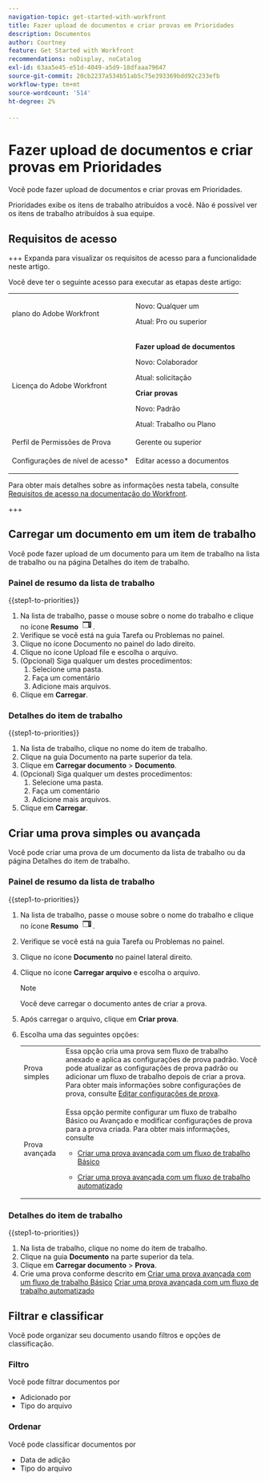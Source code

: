 ```yaml
---
navigation-topic: get-started-with-workfront
title: Fazer upload de documentos e criar provas em Prioridades
description: Documentos
author: Courtney
feature: Get Started with Workfront
recommendations: noDisplay, noCatalog
exl-id: 63aa5e45-e51d-4049-a5d9-18dfaaa79647
source-git-commit: 20cb2237a534b51ab5c75e393369bdd92c233efb
workflow-type: tm+mt
source-wordcount: '514'
ht-degree: 2%

---
```


# Fazer upload de documentos e criar provas em Prioridades

Você pode fazer upload de documentos e criar provas em Prioridades.

Prioridades exibe os itens de trabalho atribuídos a você. Não é possível ver os itens de trabalho atribuídos à sua equipe.

## Requisitos de acesso

+++ Expanda para visualizar os requisitos de acesso para a funcionalidade neste artigo.

Você deve ter o seguinte acesso para executar as etapas deste artigo:

<table style="table-layout:auto"> 
 <col> 
 <col> 
 <tbody> 
  <tr> 
   <td role="rowheader">plano do Adobe Workfront</td> 
   <td> 
   <p>Novo: Qualquer um </p>
   <p>Atual: Pro ou superior</p>
   </td> 
  </tr> 
  <tr> 
   <td role="rowheader">Licença do Adobe Workfront</td> 
   <td> 
      <p><strong>Fazer upload de documentos</strong></p>
   <p>Novo: Colaborador</p>
   <p>Atual: solicitação</p>
      <p><strong>Criar provas</strong></p>
        <p>Novo: Padrão</p>
     <p>Atual: Trabalho ou Plano</p>
   </td> 
  </tr> 
  <tr> 
   <td role="rowheader">Perfil de Permissões de Prova </td> 
   <td>Gerente ou superior</td> 
  </tr> 
  <tr> 
   <td role="rowheader">Configurações de nível de acesso*</td> 
   <td> <p>Editar acesso a documentos</p> </td> 
  </tr> 
 </tbody> 
</table>

Para obter mais detalhes sobre as informações nesta tabela, consulte [Requisitos de acesso na documentação do Workfront](/help/quicksilver/administration-and-setup/add-users/access-levels-and-object-permissions/access-level-requirements-in-documentation.md).

+++

## Carregar um documento em um item de trabalho

Você pode fazer upload de um documento para um item de trabalho na lista de trabalho ou na página Detalhes do item de trabalho.

### Painel de resumo da lista de trabalho


{{step1-to-priorities}}

1. Na lista de trabalho, passe o mouse sobre o nome do trabalho e clique no ícone **Resumo** ![abrir ícone de resumo](assets/summary-icon.png).
1. Verifique se você está na guia Tarefa ou Problemas no painel.
1. Clique no ícone Documento no painel do lado direito.
1. Clique no ícone Upload file e escolha o arquivo.
1. (Opcional) Siga qualquer um destes procedimentos:
   1. Selecione uma pasta.
   1. Faça um comentário
   1. Adicione mais arquivos.
1. Clique em **Carregar**.

### Detalhes do item de trabalho

{{step1-to-priorities}}

1. Na lista de trabalho, clique no nome do item de trabalho.
1. Clique na guia Documento na parte superior da tela.
1. Clique em **Carregar documento** > **Documento**.
1. (Opcional) Siga qualquer um destes procedimentos:
   1. Selecione uma pasta.
   1. Faça um comentário
   1. Adicione mais arquivos.
1. Clique em **Carregar**.


## Criar uma prova simples ou avançada

Você pode criar uma prova de um documento da lista de trabalho ou da página Detalhes do item de trabalho.

### Painel de resumo da lista de trabalho


{{step1-to-priorities}}

1. Na lista de trabalho, passe o mouse sobre o nome do trabalho e clique no ícone **Resumo** ![abrir ícone de resumo](assets/summary-icon.png).
1. Verifique se você está na guia Tarefa ou Problemas no painel.
1. Clique no ícone **Documento** no painel lateral direito.
1. Clique no ícone **Carregar arquivo** e escolha o arquivo.

   >[!NOTE]
   >
   >Você deve carregar o documento antes de criar a prova.


1. Após carregar o arquivo, clique em **Criar prova**.
1. Escolha uma das seguintes opções:

   <table style="table-layout:auto"> 
    <col> 
    <col> 
    <tbody> 
     <tr> 
      <td role="rowheader">Prova simples</td> 
      <td>Essa opção cria uma prova sem fluxo de trabalho anexado e aplica as configurações de prova padrão. Você pode atualizar as configurações de prova padrão ou adicionar um fluxo de trabalho depois de criar a prova. Para obter mais informações sobre configurações de prova, consulte <a href="/help/quicksilver/review-and-approve-work/proofing/managing-proofs-within-workfront/edit-proof-settings.md" class="MCXref xref">Editar configurações de prova</a>.</td> 
     </tr> 
     <tr> 
      <td role="rowheader">Prova avançada</td> 
      <td> <p>Essa opção permite configurar um fluxo de trabalho Básico ou Avançado e modificar configurações de prova para a prova criada. Para obter mais informações, consulte </p> 
       <ul> 
        <li><p><a href="/help/quicksilver/review-and-approve-work/proofing/creating-proofs-within-workfront/configure-basic-proof-workflow.md" class="MCXref xref">Criar uma prova avançada com um fluxo de trabalho Básico</a> </p> </li> 
        <li> <p><a href="/help/quicksilver/review-and-approve-work/proofing/creating-proofs-within-workfront/create-automated-proof-workflow.md" class="MCXref xref">Criar uma prova avançada com um fluxo de trabalho automatizado</a></p></li> 
       </ul>
        </td> 
     </tr> 
    </tbody> 
   </table>

### Detalhes do item de trabalho

{{step1-to-priorities}}

1. Na lista de trabalho, clique no nome do item de trabalho.
1. Clique na guia **Documento** na parte superior da tela.
1. Clique em **Carregar documento** > **Prova**.
1. Crie uma prova conforme descrito em
   [Criar uma prova avançada com um fluxo de trabalho Básico](/help/quicksilver/review-and-approve-work/proofing/creating-proofs-within-workfront/configure-basic-proof-workflow.md)
   [Criar uma prova avançada com um fluxo de trabalho automatizado](/help/quicksilver/review-and-approve-work/proofing/creating-proofs-within-workfront/create-automated-proof-workflow.md)

<!--

## Open a proof



## Edit a document

Edit name

Add description

manage

Add new version, open proof, edit, download, move, share, remove
-->

## Filtrar e classificar

Você pode organizar seu documento usando filtros e opções de classificação.

### Filtro

Você pode filtrar documentos por

* Adicionado por
* Tipo do arquivo

### Ordenar

Você pode classificar documentos por

* Data de adição
* Tipo do arquivo
